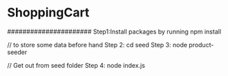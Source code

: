 # ShoppingCart
 
######################
Step1:Install packages by running npm install

// to store some data before hand
Step 2: cd seed
Step 3: node product-seeder


// Get out from seed folder
Step 4: node index.js
